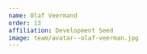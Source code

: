 ```yaml
---
name: Olaf Veermand
order: 13
affiliation: Development Seed
image: team/avatar--olaf-veerman.jpg
---
```

